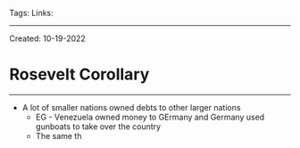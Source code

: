 Tags:
Links: 

---
Created: 10-19-2022
# Rosevelt Corollary
---

- A lot of smaller nations owned debts to other larger nations
	- EG - Venezuela owned money to GErmany and Germany used gunboats to take over the country
	- The same th